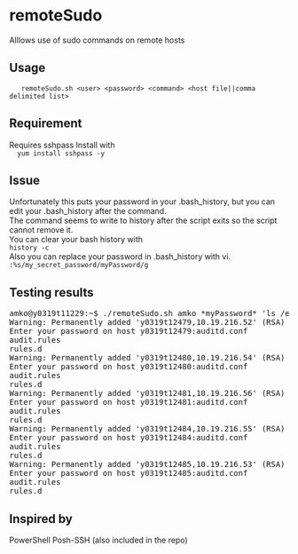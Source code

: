 # remoteSudo

Alllows use of sudo commands on remote hosts

## Usage<br>
`   remoteSudo.sh <user> <password> <command> <host file||comma delimited list>`<br>

## Requirement
Requires sshpass
Install with<br>
`  yum install sshpass -y`

## Issue<br>
Unfortunately this puts your password in your .bash_history, but you can edit your .bash_history after the command.<br>
The command seems to write to history after the script exits so the script cannot remove it.<br>
You can clear your bash history with<br>
`history -c`<br>
Also you can replace your password in .bash_history with vi.<br>
`:%s/my_secret_password/myPassword/g`
  
## Testing results
<pre>amko@y0319t11229:~$ ./remoteSudo.sh amko *myPassword* 'ls /etc/audit' ./hosts
Warning: Permanently added 'y0319t12479,10.19.216.52' (RSA) to the list of known hosts.
Enter your password on host y0319t12479:auditd.conf
audit.rules
rules.d
Warning: Permanently added 'y0319t12480,10.19.216.54' (RSA) to the list of known hosts.
Enter your password on host y0319t12480:auditd.conf
audit.rules
rules.d
Warning: Permanently added 'y0319t12481,10.19.216.56' (RSA) to the list of known hosts.
Enter your password on host y0319t12481:auditd.conf
audit.rules
rules.d
Warning: Permanently added 'y0319t12484,10.19.216.55' (RSA) to the list of known hosts.
Enter your password on host y0319t12484:auditd.conf
audit.rules
rules.d
Warning: Permanently added 'y0319t12485,10.19.216.53' (RSA) to the list of known hosts.
Enter your password on host y0319t12485:auditd.conf
audit.rules
rules.d</pre>

## Inspired by 
PowerShell Posh-SSH
(also included in the repo)
